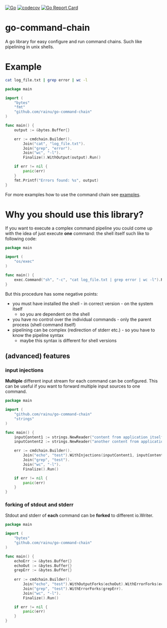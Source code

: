 [![Go](https://github.com/rainu/go-command-chain/actions/workflows/build.yml/badge.svg)](https://github.com/rainu/go-command-chain/actions/workflows/build.yml)
[![codecov](https://codecov.io/gh/rainu/go-command-chain/branch/main/graph/badge.svg)](https://codecov.io/gh/rainu/go-command-chain)
[![Go Report Card](https://goreportcard.com/badge/github.com/rainu/go-command-chain)](https://goreportcard.com/report/github.com/rainu/go-command-chain)

# go-command-chain
A go library for easy configure and run command chains. Such like pipelining in unix shells.

# Example
```sh
cat log_file.txt | grep error | wc -l
```

```go
package main

import (
	"bytes"
	"fmt"
	"github.com/rainu/go-command-chain"
)

func main() {
	output := &bytes.Buffer{}

	err := cmdchain.Builder().
		Join("cat", "log_file.txt").
		Join("grep", "error").
		Join("wc", "-l").
		Finalize().WithOutput(output).Run()

	if err != nil {
		panic(err)
	}
	fmt.Printf("Errors found: %s", output)
}
```

For more examples how to use the command chain see [examples](example_test.go).

# Why you should use this library?

If you want to execute a complex command pipeline you could come up with the idea of just execute **one** command: the
shell itself such like to following code:

```go
package main

import (
	"os/exec"
)

func main() {
	exec.Command("sh", "-c", "cat log_file.txt | grep error | wc -l").Run()
}
```

But this procedure has some negative points:
* you must have installed the shell - in correct version - on the system itself
    * so you are dependent on the shell
* you have no control over the individual commands - only the parent process (shell command itself)
* pipelining can be complex (redirection of stderr etc.) - so you have to know the pipeline syntax
    * maybe this syntax is different for shell versions

## (advanced) features

### input injections
**Multiple** different input stream for each command can be configured. This can be useful if you want to 
forward multiple input sources to one command.

```go
package main

import (
	"github.com/rainu/go-command-chain"
	"strings"
)

func main() {
	inputContent1 := strings.NewReader("content from application itself\n")
	inputContent2 := strings.NewReader("another content from application itself\n")

	err := cmdchain.Builder().
		Join("echo", "test").WithInjections(inputContent1, inputContent2).
		Join("grep", "test").
		Join("wc", "-l").
		Finalize().Run()

	if err != nil {
		panic(err)
	}
}
```

### forking of stdout and stderr

Stdout and stderr of **each** command can be **forked** to different io.Writer.

```go
package main

import (
	"bytes"
	"github.com/rainu/go-command-chain"
)

func main() {
	echoErr := &bytes.Buffer{}
	echoOut := &bytes.Buffer{}
	grepErr := &bytes.Buffer{}
	
	err := cmdchain.Builder().
		Join("echo", "test").WithOutputForks(echoOut).WithErrorForks(echoErr).
		Join("grep", "test").WithErrorForks(grepErr).
		Join("wc", "-l").
		Finalize().Run()

	if err != nil {
		panic(err)
	}
}
```
